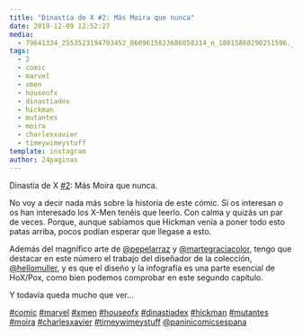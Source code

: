 ```yaml
---
title: "Dinastía de X #2: Más Moira que nunca"
date: 2019-12-09 12:52:27
media: 
  - 79641334_2553523194703452_8609615623686050314_n_18015860290251596.jpg
tags: 
  - 2
  - comic
  - marvel
  - xmen
  - houseofx
  - dinastiadex
  - hickman
  - mutantes
  - moira
  - charlesxavier
  - timeywimeystuff
template: instagram
author: 24paginas
---
```


Dinastía de X [#2](/tags/2): Más Moira que nunca.

No voy a decir nada más sobre la historia de este cómic. Si os interesan o os han interesado los X-Men tenéis que leerlo. Con calma y quizás un par de veces. Porque, aunque sabíamos que Hickman venía a poner todo esto patas arriba, pocos podían esperar que llegase a esto.

Además del magnífico arte de [@pepelarraz](https://instagram.com/pepelarraz) y [@martegraciacolor](https://instagram.com/martegraciacolor), tengo que destacar en este número el trabajo del diseñador de la colección, [@hellomuller](https://instagram.com/hellomuller), y es que el diseño y la infografía es una parte esencial de HoX/Pox, como bien podemos comprobar en este segundo capítulo.

Y todavía queda mucho que ver...

[#comic](/tags/comic) [#marvel](/tags/marvel) [#xmen](/tags/xmen) [#houseofx](/tags/houseofx) [#dinastiadex](/tags/dinastiadex) [#hickman](/tags/hickman) [#mutantes](/tags/mutantes) [#moira](/tags/moira) [#charlesxavier](/tags/charlesxavier) [#timeywimeystuff](/tags/timeywimeystuff) [@paninicomicsespana](https://instagram.com/paninicomicsespana)
